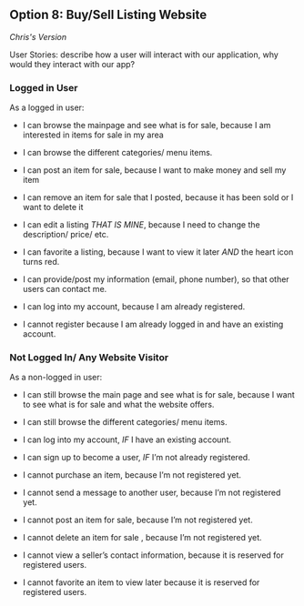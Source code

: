 ## Option 8: Buy/Sell Listing Website 
_Chris's Version_

User Stories: describe how a user will interact with our application, why would they interact with our app?

### Logged in User
As a logged in user:
- I can browse the mainpage and see what is for sale, because I am interested in items for sale in my area 
- I can browse the different categories/ menu items.
- I can post an item for sale, because I want to make money and sell my item
- I can remove an item for sale that I posted, because it has been sold or I want to delete it
- I can edit a listing *THAT IS MINE*, because I need to change the description/ price/ etc.
- I can favorite a listing, because I want to view it later *AND* the heart icon turns red.
- I can provide/post my information (email, phone number), so that other users can contact me.
- I can log into my account, because I am already registered.

- I cannot register because I am already logged in and have an existing account.



### Not Logged In/ Any Website Visitor
As a non-logged in user:
- I can still browse the main page and see what is for sale, because I want to see what is for sale and what the website offers.
- I can still browse the different categories/ menu items.
- I can log into my account, *IF* I have an existing account.
- I can sign up to become a user, *IF* I’m not already registered.

- I cannot purchase an item, because I’m not registered yet.
- I cannot send a message to another user, because I’m not registered yet.
- I cannot post an item for sale, because I’m not registered yet.
- I cannot delete an item for sale , because I’m not registered yet.
- I cannot view a seller’s contact information, because it is reserved for registered users.
- I cannot favorite an item to view later because it is reserved for registered users.
